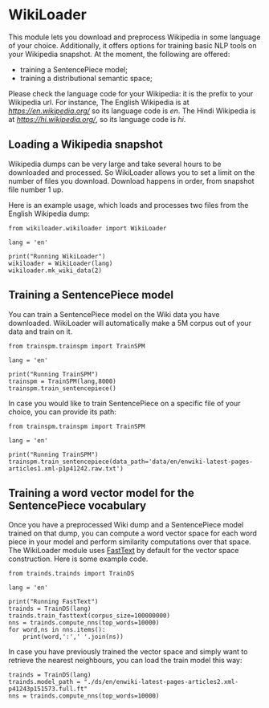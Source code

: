 # WikiLoader

This module lets you download and preprocess Wikipedia in some language of your choice. Additionally, it offers options for training basic NLP tools on your Wikipedia snapshot. At the moment, the following are offered:

* training a SentencePiece model;
* training a distributional semantic space;

Please check the language code for your Wikipedia: it is the prefix to your Wikipedia url. For instance, The English Wikipedia is at *https://en.wikipedia.org/* so its language code is *en*. The Hindi Wikipedia is at *https://hi.wikipedia.org/*, so its language code is *hi*.


## Loading a Wikipedia snapshot

Wikipedia dumps can be very large and take several hours to be downloaded and processed. So WikiLoader allows you to set a limit on the number of files you download. Download happens in order, from snapshot file number 1 up.

Here is an example usage, which loads and processes two files from the English Wikipedia dump:

```
from wikiloader.wikiloader import WikiLoader

lang = 'en'

print("Running WikiLoader")
wikiloader = WikiLoader(lang)
wikiloader.mk_wiki_data(2)

```

## Training a SentencePiece model

You can train a SentencePiece model on the Wiki data you have downloaded. WikiLoader will automatically make a 5M corpus out of your data and train on it.

```
from trainspm.trainspm import TrainSPM

lang = 'en'

print("Running TrainSPM")
trainspm = TrainSPM(lang,8000)
trainspm.train_sentencepiece()
```

In case you would like to train SentencePiece on a specific file of your choice, you can provide its path:

```
from trainspm.trainspm import TrainSPM

lang = 'en'

print("Running TrainSPM")
trainspm.train_sentencepiece(data_path='data/en/enwiki-latest-pages-articles1.xml-p1p41242.raw.txt')
```


## Training a word vector model for the SentencePiece vocabulary

Once you have a preprocessed Wiki dump and a SentencePiece model trained on that dump, you can compute a word vector space for each word piece in your model and perform similarity computations over that space. The WikiLoader module uses [FastText](https://github.com/facebookresearch/fastText) by default for the vector space construction. Here is some example code.

```
from trainds.trainds import TrainDS

lang = 'en'

print("Running FastText")
trainds = TrainDS(lang)
trainds.train_fasttext(corpus_size=100000000)
nns = trainds.compute_nns(top_words=10000)
for word,ns in nns.items():
    print(word,':',' '.join(ns))
```

In case you have previously trained the vector space and simply want to retrieve the nearest neighbours, you can load the train model this way:

```
trainds = TrainDS(lang)
trainds.model_path = "./ds/en/enwiki-latest-pages-articles2.xml-p41243p151573.full.ft"
nns = trainds.compute_nns(top_words=10000)
```
